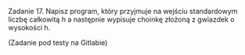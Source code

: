Zadanie 17. 
Napisz program, który przyjmuje na wejściu standardowym liczbę całkowitą h a następnie wypisuje choinkę złożoną z gwiazdek o wysokości h.

(Zadanie pod testy na Gitlabie)
